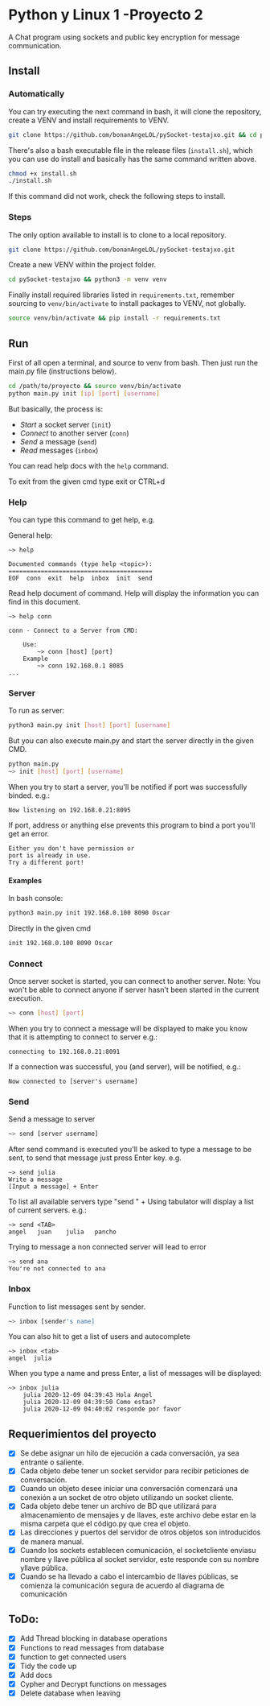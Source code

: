 # Python y Linux 1 -Proyecto 2 

A Chat program using sockets and public key encryption for 
message communication.

## Install 

### Automatically

You can try executing the next command in bash, it will clone the repository,
create a VENV and install requirements to VENV.

```bash
git clone https://github.com/bonanAngeLOL/pySocket-testajxo.git && cd pySocket-testajxo && python3 -m venv venv && source venv/bin/activate && pip install -r requirements.txt
```

There's also a bash executable file in the release files (`install.sh`), which
you can use do install and basically has the same command written above.

```bash
chmod +x install.sh
./install.sh
```

If this command did not work, check the following steps to install.

### Steps

The only option available to install is to clone to a local repository.

 ```bash
git clone https://github.com/bonanAngeLOL/pySocket-testajxo.git
```

Create a new VENV  within the project folder.

```bash
cd pySocket-testajxo && python3 -m venv venv 
```

Finally install required libraries listed in `requirements.txt`, 
remember sourcing to `venv/bin/activate` to install packages to 
VENV, not globally.

```bash
source venv/bin/activate && pip install -r requirements.txt
```

## Run

First of all open a terminal, and source to venv from bash. 
Then just run the main.py file (instructions below). 

```bash
cd /path/to/proyecto && source venv/bin/activate
python main.py init [ip] [port] [username]
```

But basically, the process is:

- _Start_ a socket server (`init`)
- _Connect_ to another server (`conn`)
- _Send_ a message (`send`)
- _Read_ messages (`inbox`)

You can read help docs with the `help` command.

To exit from the given cmd type exit or CTRL+d

### Help

You can type this command to get help, e.g.

General help:

    ~> help

    Documented commands (type help <topic>):
    ========================================
    EOF  conn  exit  help  inbox  init  send

Read help document of command. Help will display the information
you can find in this document.

    ~> help conn

    conn - Connect to a Server from CMD:

        Use:
            ~> conn [host] [port]
        Example
            ~> conn 192.168.0.1 8085
    ...


### Server

To run as server:

```bash
python3 main.py init [host] [port] [username]
```

But you can also execute main.py and start the server directly in
the given CMD.

```bash
python main.py
~> init [host] [port] [username]
```

When you try to start a server, you'll be notified if port
was successfully binded. e.g.:
                                                               
    Now listening on 192.168.0.21:8095
                                                               
If port, address or anything else prevents this program to bind
a port you'll get an error.
                                                               
    Either you don't have permission or
    port is already in use.
    Try a different port!

#### Examples

In bash console:

```bash
python3 main.py init 192.168.0.100 8090 Oscar
```
Directly in the given cmd

```bash
init 192.168.0.100 8090 Oscar
```

### Connect

Once server socket is started, you can connect to another server.
Note: You won't be able to connect anyone if server hasn't been started 
in the current execution.

```bash
~> conn [host] [port]
```

When you try to connect a message will be displayed
to make you know that it is attempting to connect to server
e.g.:

    connecting to 192.168.0.21:8091

If a connection was successful, you (and server), will be
notified, e.g.:

    Now connected to [server's username]

### Send

Send a message to server

```bash
~> send [server username]
```

After send command is executed you'll be asked to type a
message to be sent, to send that message just press Enter key. e.g.

    ~> send julia
    Write a message
    [Input a message] + Enter

To list all available servers type "send " + <Tab>
Using tabulator will display a list of current servers. e.g.:

    ~> send <TAB>
    angel   juan    julia   pancho

Trying to message a non connected server will lead to error

    ~> send ana
    You're not connected to ana

### Inbox

Function to list messages sent by sender. 

```bash
~> inbox [sender's name]
```

You can also hit <tab> to get a list of users and autocomplete

    ~> inbox <tab>
    angel  julia  

When you type a name and press Enter, a list of messages will be
displayed:

    ~> inbox julia
        julia 2020-12-09 04:39:43 Hola Angel
        julia 2020-12-09 04:39:50 Como estas?
        julia 2020-12-09 04:40:02 responde por favor


## Requerimientos del proyecto
- [x] Se debe asignar un hilo de ejecución a cada conversación, ya sea entrante o saliente.
- [x] Cada objeto debe tener un socket servidor para recibir peticiones de conversación.
- [x] Cuando un objeto desee iniciar una conversación comenzará una conexión a un socket de 
otro objeto utilizando un socket cliente.
- [x] Cada objeto debe tener un archivo de BD que utilizará para almacenamiento de mensajes 
y de llaves, este archivo debe estar en la misma carpeta que el código.py que crea el objeto.
- [x] Las direcciones y puertos del servidor de otros objetos son introducidos de manera manual.
- [x] Cuando  los  sockets  establecen  comunicación,  el  socketcliente  envíasu  nombre  y  llave 
pública al socket servidor, este responde con su nombre yllave pública.
- [x] Cuando se ha llevado a cabo el intercambio de llaves públicas, se comienza la comunicación 
segura de acuerdo al diagrama de comunicación

## ToDo:
- [x] Add Thread blocking in database operations
- [x] Functions to read messages from database
- [x] function to get connected users
- [x] Tidy the code up 
- [x] Add docs
- [x] Cypher and Decrypt functions on messages
- [x] Delete database when leaving
